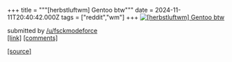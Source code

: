 +++
title = """[herbstluftwm] Gentoo btw"""
date = 2024-11-11T20:40:42.000Z
tags = ["reddit","wm"]
+++
[![[herbstluftwm] Gentoo btw](https://preview.redd.it/kwtr5vtx2c0e1.png?width=640&crop=smart&auto=webp&s=67e97de06f633dc0d708fcf809ac33829124a447 "[herbstluftwm] Gentoo btw")](https://www.reddit.com/r/unixporn/comments/1gp2kj3/herbstluftwm_gentoo_btw/)

submitted by [/u/fsckmodeforce](https://www.reddit.com/user/fsckmodeforce)  
[\[link\]](https://i.redd.it/kwtr5vtx2c0e1.png) [\[comments\]](https://www.reddit.com/r/unixporn/comments/1gp2kj3/herbstluftwm_gentoo_btw/)

[[source]](https://www.reddit.com/r/unixporn/comments/1gp2kj3/herbstluftwm_gentoo_btw/)

